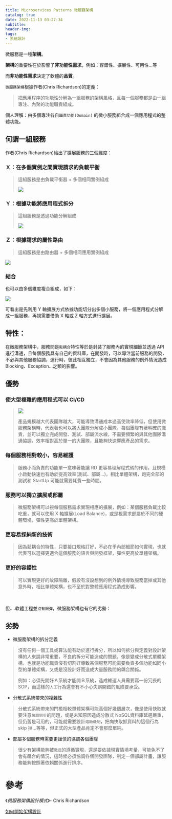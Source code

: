 ```yaml
---
title: Microservices Patterns 微服務架構
catalog: true
date: 2022-11-13 03:27:34
subtitle:
header-img:
tags: 
- 系統設計
---
```

微服務是一種**架構**。

**架構**的重要性在於影響了**非功能性需求**，例如：容錯性、擴展性、可用性...等

而**非功能性需求**決定了軟體的**品質**。

`微服務架構`根據作者(Chris Richardson)的定義：
> 把應用程序的功能性分解為一組服務的架構風格，且每一個服務都是由一組專注、內聚的功能職責組成。

個人理解：由多個專注各自`職責功能(Domain)` 的微小服務組合成一個應用程式的整體功能。

## 何謂一組服務

作者(Chris Richardson)給出了擴展服務的三個維度：

### Ｘ：在多個實例之間實現請求的負載平衡

> 這組服務是由負載平衡器 + 多個相同實例組成
>
> ![](https://i.imgur.com/3YR9Avb.jpg)

### Ｙ：根據功能將應用程式拆分

> 這組服務是透過功能分解組成
> 
> ![](https://i.imgur.com/uZ9RS0v.jpg)

### Ｚ：根據請求的屬性路由

> 這組服務是由路由器 + 多個相同應用實例組成
> 
![](https://i.imgur.com/FzahR89.jpg)

### 結合

也可以由多個維度複合組成，如下：

![](https://i.imgur.com/CycVp26.jpg)

可看出是先利用 Y 軸擴展方式依據功能切分出多個小服務，將一個應用程式分解成一組服務，再視需要借助 X 軸或 Z 軸方式進行擴展。

## 特性：

在微服務架構中，服務間是`鬆耦合`特性等於是封裝了服務內的實現細節並透過 API 進行溝通，且每個服務具有自己的資料庫，在開發時，可以專注當前服務的開發，不必與其他服務協調，運行時，彼此相互獨立，不會因為其他服務的例外情況造成 Blocking、Exception...之類的影響。

## 優勢

### 使大型複雜的應用程式可以 CI/CD
> ![](https://i.imgur.com/IbCt5Sz.jpg)
> 
> 產品規模越大代表團隊越大，可能導致溝通成本過高使效率降低，但使用微服務架構時，代表著也可以將大團隊分解成小團隊，每個團隊有著明確的職責，並可以獨立完成開發、測試、部屬流水線，不需要頻繁的與其他團隊溝通協調，效率相對高於單一的大團隊，且能夠快速響應產品的需求。

### 每個服務相對較小，容易維護
> 服務小而負責的功能單一意味著能讓 RD 更容易理解程式碼的作用，且規模小啟動快速也有助於提高效率(測試、部屬...)，相比單體架構，跑完全部的測試和 StartUp 可能就需要耗費一些時間。

### 服務可以獨立擴展或部屬
> 微服務架構可以視每個服務需求實現相應的擴展，例如：某個服務負載比較吃重，就可以使用 X 軸擴展(Load Balance)，或是視需求部屬於不同的硬體環境，彈性更高於單體架構。

### 更容易採納新的技術
> 因為鬆耦合的特性，只要接口規格訂好，不必在乎內部細節如何實現，也就代表可以選擇更適合這個服務的語言與開發框架，彈性更高於單體架構。

### 更好的容錯性
> 可以實現更好的故障隔離，假設有沒設想到的例外情境導致服務當掉或其他意外時，相比單體架構，也不至於對整體應用程式造成影響。

<br><br/>
但....軟體工程並`沒有銀彈`，微服務架構也有它的劣勢：
## 劣勢

* 微服務架構的拆分定義
> 沒有任何一個工具或算法能有助於進行拆分，所以如何拆分與定義對設計架構的人來說非常重要，不良的拆分可能造成的問題，像是變成分散式單體架構，也就是功能職責沒有切割好導致某個服務可能需要負責多個功能如同小型的單體架構，又或是沒設計好而造成大量服務間的耦合關係。
> 
> 例如：必須先開好Ａ系統才能開Ｂ系統，造成維運人員需要寫一份冗長的 SOP，而這樣的`人工`行為還會有不小心失誤開錯的風險要承受。

* 分散式系統帶來的複雜性
> 分散式系統帶來的門檻相較單體架構可能高個好幾個層次，像是使用快取就要注意`快取同步`的問題，或是未知原因造成分散式 NoSQL資料庫延遲嚴重，但仍舊是可用的，可能就需要設計`熔斷機制`，把向快取抓資料的這個行為 skip 掉...等等，但正式的大型產品肯定不會那麼單純。

* 部屬多個服務時需要更謹慎的協調各個團隊
> 很少有架構能夠被`徹底`的遵循實現，還是要依據現實情境考量，可能免不了會有耦合的情況，這時候必須協調各個開發團隊，制定一個部屬計畫，讓服務能夠按照著依賴關係進行排序。

# 參考
《*微服務架構設計模式*》- Chris Richardson

[如何開始架構設計](https://jed1978.github.io/2018/05/06/How-To-Start-Architecture-Design.html)